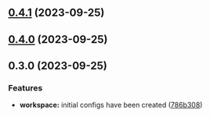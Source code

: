 ## [0.4.1](https://github.com/Yurchishin/anylint/compare/commitlint-config-v0.4.0...commitlint-config-v0.4.1) (2023-09-25)

## [0.4.0](https://github.com/Yurchishin/anylint/compare/commitlint-config-v0.3.1...commitlint-config-v0.4.0) (2023-09-25)

## 0.3.0 (2023-09-25)

### Features

- **workspace:** initial configs have been created ([786b308](https://github.com/Yurchishin/anylint/commit/4cb568a744e417a749644a8df5be243db2a9861f))
